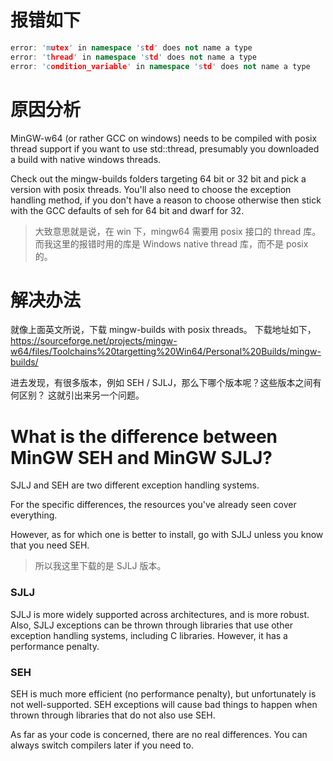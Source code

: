 # 报错如下
```c++
error: 'mutex' in namespace 'std' does not name a type
error: 'thread' in namespace 'std' does not name a type
error: 'condition_variable' in namespace 'std' does not name a type
```

# 原因分析
MinGW-w64 (or rather GCC on windows) needs to be compiled with posix thread support if you want to use std::thread, presumably you downloaded a build with native windows threads.

Check out the mingw-builds folders targeting 64 bit or 32 bit and pick a version with posix threads. You'll also need to choose the exception handling method, if you don't have a reason to choose otherwise then stick with the GCC defaults of seh for 64 bit and dwarf for 32.

> 大致意思就是说，在 win 下，mingw64 需要用 posix 接口的 thread 库。而我这里的报错时用的库是 Windows native thread 库，而不是 posix 的。

# 解决办法
就像上面英文所说，下载 mingw-builds with posix threads。
下载地址如下，
https://sourceforge.net/projects/mingw-w64/files/Toolchains%20targetting%20Win64/Personal%20Builds/mingw-builds/

进去发现，有很多版本，例如 SEH / SJLJ，那么下哪个版本呢？这些版本之间有何区别？
这就引出来另一个问题。

# What is the difference between MinGW SEH and MinGW SJLJ?

SJLJ and SEH are two different exception handling systems.

For the specific differences, the resources you've already seen cover everything.

However, as for which one is better to install, go with SJLJ unless you know that you need SEH.
> 所以我这里下载的是 SJLJ 版本。

### SJLJ
SJLJ is more widely supported across architectures, and is more robust. Also, SJLJ exceptions can be thrown through libraries that use other exception handling systems, including C libraries. However, it has a performance penalty.

### SEH
SEH is much more efficient (no performance penalty), but unfortunately is not well-supported. SEH exceptions will cause bad things to happen when thrown through libraries that do not also use SEH.

As far as your code is concerned, there are no real differences. You can always switch compilers later if you need to.



